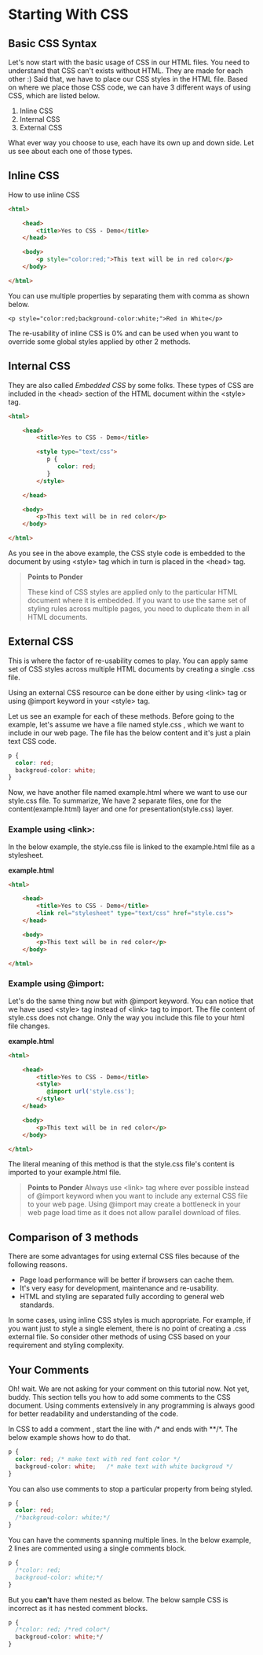 Starting With CSS
=================

Basic CSS Syntax
----------------
Let's now start with the basic usage of CSS in our HTML files. You need to understand that CSS can't exists without HTML. They are made for each other :) Said that, we have to place our CSS styles in the HTML file. Based on where we place those CSS code, we can have 3 different ways of using CSS, which are listed below.

 1. Inline CSS 
 2. Internal CSS 
 3. External CSS

What ever way you choose to use, each have its own up and down side. Let us see about each one of those types.

Inline CSS
-------------
How to use inline CSS

```html
<html>

    <head>
        <title>Yes to CSS - Demo</title>
    </head>

    <body>
        <p style="color:red;">This text will be in red color</p>
    </body>

</html>
```
You can use multiple properties by separating them with comma as shown below.

    <p style="color:red;background-color:white;">Red in White</p>

The re-usability of inline CSS is 0% and can be used when you want to override some global styles applied by other 2 methods.

Internal CSS
-------------
They are also called *Embedded CSS* by some folks. These types of CSS are included in the &lt;head&gt; section of the HTML document within the &lt;style&gt; tag.

```html
<html>

    <head>
        <title>Yes to CSS - Demo</title>

        <style type="text/css">
           p {
              color: red;
           }
        </style>

    </head>

    <body>
        <p>This text will be in red color</p>
    </body>

</html>
```

As you see in the above example, the CSS style code is embedded to the document by using &lt;style&gt; tag which in turn is placed in the &lt;head&gt; tag.

> **Points to Ponder** 
>
> These kind of CSS styles are applied only to the particular HTML document where it is embedded. If you want to use the same set of styling rules across multiple pages, you need to duplicate them in all HTML documents.

External CSS
-------------
This is where the factor of re-usability comes to play. You can apply same set of CSS styles across multiple HTML documents by creating a single .css file. 

Using an external CSS resource can be done either by using &lt;link&gt; tag or using @import keyword in your &lt;style&gt; tag.

Let us see an example for each of these methods. Before going to the example, let's assume we have a file named style.css , which we want to include in our web page. The file has the below content and it's just a plain text CSS code.

```css
p {
  color: red;
  backgroud-color: white;
}
```

Now, we have another file named example.html where we want to use our style.css file. To summarize, We have 2 separate files, one for the content(example.html) layer and one for presentation(style.css) layer.

### Example using &lt;link&gt;: ###

In the below example, the style.css file is linked to the example.html file as a stylesheet. 

**example.html**
```html 
<html>

    <head>
        <title>Yes to CSS - Demo</title>
        <link rel="stylesheet" type="text/css" href="style.css">
    </head>

    <body>
        <p>This text will be in red color</p>
    </body>

</html>
```

### Example using @import: ###

Let's do the same thing now but with @import keyword. You can notice that we have used &lt;style&gt; tag instead of &lt;link&gt; tag to import. The file content of style.css does not change. Only the way you include this file to your html file changes.

**example.html**
```html 
<html>

    <head>
        <title>Yes to CSS - Demo</title>
        <style>
           @import url('style.css');
        </style>
    </head>

    <body>
        <p>This text will be in red color</p>
    </body>

</html>
```

The literal meaning of this method is that the style.css file's content is imported to your example.html file.

> **Points to Ponder** 
> Always use &lt;link&gt; tag where ever possible instead of @import keyword when you want to include any external CSS file to your web page. Using @import may create a bottleneck in your web page load time as it does not allow parallel download of files.

Comparison of 3 methods
-----------------------
There are some advantages for using external CSS files because of the following reasons.

 - Page load performance will be better if browsers can cache them.
 - It's very easy for development, maintenance and re-usability. 
 - HTML and styling are separated fully according to general web standards.

In some cases, using inline CSS styles is much appropriate. For example, if you want just to style a single element, there is no point of creating a .css external file. So consider other methods of using CSS based on your requirement and styling complexity. 

Your Comments
-------------
Oh! wait. We are not asking for your comment on this tutorial now. Not yet, buddy. This section tells you how to add some comments to the CSS document. Using comments extensively in any programming is always good for better readability and understanding of the code.

In CSS to add a comment , start the line with */** and ends with **/*. The below example shows how to do that.

```css
p {
  color: red; /* make text with red font color */
  backgroud-color: white;   /* make text with white backgroud */
}
```
You can also use comments to stop a particular property from being styled.

```css
p {
  color: red;
  /*backgroud-color: white;*/
}
```

You can have the comments spanning multiple lines. In the below example, 2 lines are commented using a single comments block.

```css
p {
  /*color: red;
  backgroud-color: white;*/
}
```

But you **can't** have them nested as below. The below sample CSS is incorrect as it has nested comment blocks.

```css
p {
  /*color: red; /*red color*/
  backgroud-color: white;*/
}
```
